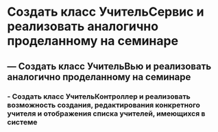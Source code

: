 # Создать класс УчительСервис и реализовать аналогично проделанному на семинаре

## — Создать класс УчительВью и реализовать аналогично проделанному на семинаре

### - Создать класс УчительКонтроллер и реализовать возможность создания, редактирования конкретного учителя и отображения списка учителей, имеющихся в системе

